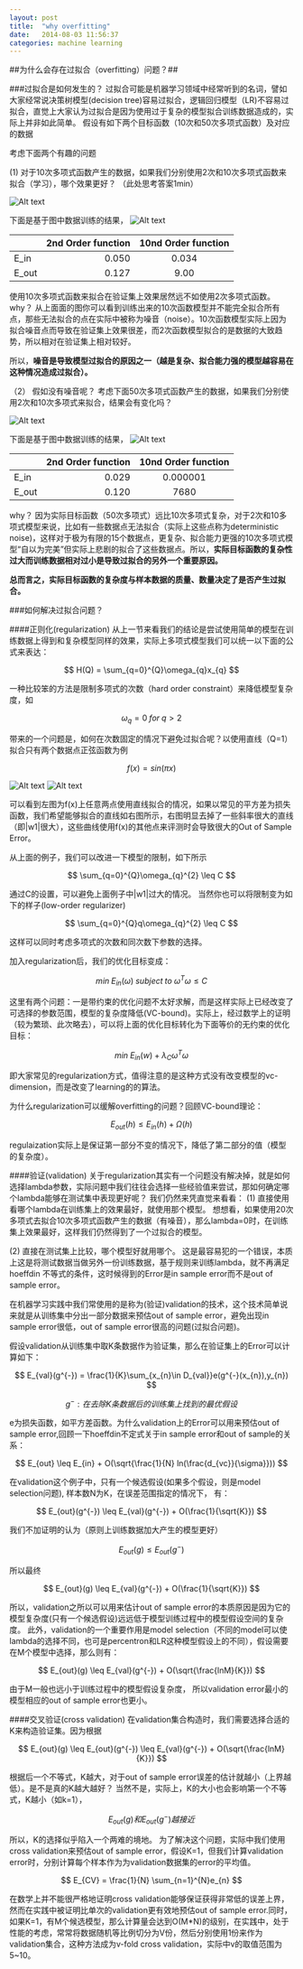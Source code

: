 ```yaml
---
layout: post
title:  "why overfitting"
date:   2014-08-03 11:56:37
categories: machine learning 
---
```



##为什么会存在过拟合（overfitting）问题？##

###过拟合是如何发生的？
过拟合可能是机器学习领域中经常听到的名词，譬如大家经常说决策树模型(decision tree)容易过拟合，逻辑回归模型（LR)不容易过拟合，直觉上大家认为过拟合是因为使用过于复杂的模型拟合训练数据造成的，实际上并非如此简单。
假设有如下两个目标函数（10次和50次多项式函数）及对应的数据

考虑下面两个有趣的问题

(1) 对于10次多项式函数产生的数据，如果我们分别使用2次和10次多项式函数来拟合（学习），哪个效果更好？ （此处思考答案1min）

![Alt text](http://pan.baidu.com/s/1qWFe6Ri)


下面是基于图中数据训练的结果，
![Alt text](http://pan.baidu.com/s/1bnxogiF)

|       |     2nd Order function |   10nd Order function   |
| :-------- | --------:| :------: |
| E_in    |   0.050 |  0.034  |
| E_out    |   0.127 |  9.00  |

使用10次多项式函数来拟合在验证集上效果居然远不如使用2次多项式函数。
why？ 从上面面的图你可以看到训练出来的10次函数模型并不能完全拟合所有点，那些无法拟合的点在实际中被称为噪音（noise）。10次函数模型实际上因为拟合噪音点而导致在验证集上效果很差，而2次函数模型拟合的是数据的大致趋势，所以相对在验证集上相对较好。

所以，**噪音是导致模型过拟合的原因之一（越是复杂、拟合能力强的模型越容易在这种情况造成过拟合）。**

（2） 假如没有噪音呢？ 考虑下面50次多项式函数产生的数据，如果我们分别使用2次和10次多项式来拟合，结果会有变化吗？

![Alt text](http://pan.baidu.com/s/1ntr4ecp)

下面是基于图中数据训练的结果，
![Alt text](http://pan.baidu.com/s/1mg7LgnA)


|       |     2nd Order function |   10nd Order function   |
| :-------- | --------:| :------: |
| E_in    |   0.029 |  0.000001  |
| E_out    |   0.120 |  7680  |

why？ 因为实际目标函数（50次多项式）远比10次多项式复杂，对于2次和10多项式模型来说，比如有一些数据点无法拟合（实际上这些点称为deterministic noise)，这样对于极为有限的15个数据点，更复杂、拟合能力更强的10次多项式模型“自以为完美”但实际上悲剧的拟合了这些数据点。所以，**实际目标函数的复杂性过大而训练数据相对过小是导致过拟合的另外一个重要原因。**

**总而言之，实际目标函数的复杂度与样本数据的质量、数量决定了是否产生过拟合。**


###如何解决过拟合问题？

####正则化(regularization)
从上一节来看我们的结论是尝试使用简单的模型在训练数据上得到和复杂模型同样的效果，实际上多项式模型我们可以统一以下面的公式来表达：

$$
H(Q) = \sum_{q=0}^{Q}\omega_{q}x_{q}
$$

一种比较笨的方法是限制多项式的次数（hard order constraint）来降低模型复杂度，如

$$
\omega_{q} = 0 \; for \; q > 2
$$

带来的一个问题是，如何在次数固定的情况下避免过拟合呢？以使用直线（Q=1）拟合只有两个数据点正弦函数为例

$$
f(x) = sin(\pi x)
$$

![Alt text](http://pan.baidu.com/s/1kTupVN5) ![Alt text](http://pan.baidu.com/s/1hq5RvOo)

可以看到左图为f(x)上任意两点使用直线拟合的情况，如果以常见的平方差为损失函数，我们希望能够拟合的直线如右图所示，右图明显去掉了一些斜率很大的直线（即|w1|很大），这些曲线使用f(x)的其他点来评测时会导致很大的Out of Sample Error。

从上面的例子，我们可以改进一下模型的限制，如下所示

$$
\sum_{q=0}^{Q}\omega_{q}^{2} \leq C
$$

通过C的设置，可以避免上面例子中|w1|过大的情况。
当然你也可以将限制变为如下的样子(low-order regularizer)

$$
\sum_{q=0}^{Q}q\omega_{q}^{2} \leq C
$$

这样可以同时考虑多项式的次数和同次数下参数的选择。

加入regularization后，我们的优化目标变成：

$$
min\;E_{in}(\omega)  \; subject \; to \; \omega^{T}\omega \leq C
$$

这里有两个问题：一是带约束的优化问题不太好求解，而是这样实际上已经改变了可选择的参数范围，模型的复杂度降低(VC-bound)。实际上，经过数学上的证明（较为繁琐、此次略去），可以将上面的优化目标转化为下面等价的无约束的优化目标：

$$
min\;E_{in}(w) + \lambda_{C}\omega^{T}\omega 
$$

即大家常见的regularization方式，值得注意的是这种方式没有改变模型的vc-dimension，而是改变了learning的的算法。

为什么regularization可以缓解overfitting的问题？回顾VC-bound理论：

$$
E_{out}(h) \leq E_{in}(h) + \Omega(h)
$$

regulaization实际上是保证第一部分不变的情况下，降低了第二部分的值（模型的复杂度）。

####验证(validation)
关于regularization其实有一个问题没有解决掉，就是如何选择lambda参数，实际问题中我们往往会选择一些经验值来尝试，那如何确定哪个lambda能够在测试集中表现更好呢？
我们仍然来凭直觉来看看：
(1) 直接使用看哪个lambda在训练集上的效果最好，就使用那个模型。
想想看，如果使用20次多项式去拟合10次多项式函数产生的数据（有噪音），那么lambda=0时，在训练集上效果最好，这样我们仍然得到了一个过拟合的模型。

(2) 直接在测试集上比较，哪个模型好就用哪个。
这是最容易犯的一个错误，本质上这是将测试数据当做另外一份训练数据，基于规则来训练lambda，就不再满足hoeffdin 不等式的条件，这时候得到的Error是in sample error而不是out of sample error。

在机器学习实践中我们常使用的是称为(验证)validation的技术，这个技术简单说来就是从训练集中分出一部分数据来预估out of sample error，避免出现in sample error很低，out of sample error很高的问题(过拟合问题)。

假设validation从训练集中取K条数据作为验证集，那么在验证集上的Error可以计算如下：

$$
    E_{val}(g^{-}) = \frac{1}{K}\sum_{x_{n}\in D_{val}}e(g^{-}(x_{n}),y_{n})
$$

$$
g^{-}:在去除K条数据后的训练集上找到的最优假设 
$$

e为损失函数，如平方差函数。为什么validation上的Error可以用来预估out of sample error,回顾一下hoeffdin不定式关于in sample error和out of sample的关系：

$$
   E_{out} \leq E_{in} + O(\sqrt{\frac{1}{N} ln(\frac{d_{vc}}{\sigma}}))
$$

在validation这个例子中，只有一个候选假设(如果多个假设，则是model selection问题), 样本数N为K，在误差范围指定的情况下， 有：

$$
   E_{out}(g^{-}) \leq E_{val}(g^{-}) + O(\frac{1}{\sqrt{K}})
$$

我们不加证明的认为（原则上训练数据加大产生的模型更好）

$$
   E_{out}(g) \leq E_{out}(g^{-})
$$

所以最终

$$
  E_{out}(g) \leq E_{val}(g^{-}) + O(\frac{1}{\sqrt{K}})
$$

所以，validation之所以可以用来估计out of sample error的本质原因是因为它的模型复杂度(只有一个候选假设)远远低于模型训练过程中的模型假设空间的复杂度。
此外，validation的一个重要作用是model selection（不同的model可以使lambda的选择不同，也可是percentron和LR这种模型假设上的不同），假设需要在M个模型中选择，那么则有：

$$
  E_{out}(g) \leq E_{val}(g^{-}) + O(\sqrt{\frac{lnM}{K}})
$$

由于M一般也远小于训练过程中的模型假设复杂度， 所以validation error最小的模型相应的out of sample error也更小。

####交叉验证(cross validation)
在validation集合构造时，我们需要选择合适的K来构造验证集。因为根据

$$
  E_{out}(g) \leq E_{out}(g^{-}) \leq  E_{val}(g^{-}) + O(\sqrt{\frac{lnM}{K}})
$$

根据后一个不等式，K越大，对于out of sample error误差的估计就越小（上界越低）。是不是真的K越大越好？
当然不是，实际上，K的大小也会影响第一个不等式，K越小（如k=1），

$$
   E_{out}(g) 和 E_{out}(g^{-})  越接近
$$

所以，K的选择似乎陷入一个两难的境地。
为了解决这个问题，实际中我们使用cross validation来预估out of sample error，假设K=1，但我们计算validation error时，分别计算每个样本作为为validation数据集的error的平均值。

$$
E_{CV} = \frac{1}{N} \sum_{n=1}^{N}e_{n}
$$

在数学上并不能很严格地证明cross validation能够保证获得非常低的误差上界，然而在实践中被证明比单次的validation更有效地预估out of sample error.同时，如果K=1，有M个候选模型，那么计算量会达到O(M*N)的级别，在实践中，处于性能的考虑，常常将数据随机等比例切分为V份，然后分别使用1份来作为validation集合，这种方法成为v-fold cross validation，实际中v的取值范围为5~10。




